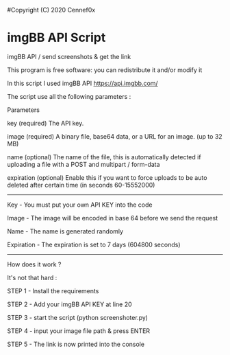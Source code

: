 #Copyright (C) 2020  Cennef0x
# imgBB API Script
imgBB API / send screenshots & get the link

This program is free software: you can redistribute it and/or modify it

In this script I used imgBB API 
https://api.imgbb.com/

The script use all the following parameters :

Parameters

key (required)
The API key.

image (required)
A binary file, base64 data, or a URL for an image. (up to 32 MB)

name (optional)
The name of the file, this is automatically detected if uploading a file with a POST and multipart / form-data

expiration (optional)
Enable this if you want to force uploads to be auto deleted after certain time (in seconds 60-15552000)

-------------------------------------------------------------------------------------------------------------------

Key - You must put your own API KEY into the code

Image - The image will be encoded in base 64 before we send the request

Name - The name is generated randomly

Expiration - The expiration is set to 7 days (604800 seconds)

-------------------------------------------------------------------------------------------------------------------

How does it work ?

It's not that hard :

STEP 1 - Install the requirements

STEP 2 - Add your imgBB API KEY at line 20

STEP 3 - start the script (python screenshoter.py)

STEP 4 - input your image file path & press ENTER

STEP 5 - The link is now printed into the console
